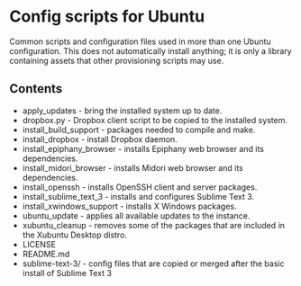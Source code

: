 # Config scripts for Ubuntu

Common scripts and configuration files used in more than one Ubuntu configuration. This does not automatically install anything; it is only a library containing assets that other provisioning scripts may use.

## Contents

* apply_updates - bring the installed system up to date.
* dropbox.py - Dropbox client script to be copied to the installed system.
* install_build_support - packages needed to compile and make.
* install_dropbox - install Dropbox daemon.
* install_epiphany_browser - installs Epiphany web browser and its dependencies.
* install_midori_browser - installs Midori web browser and its dependencies.
* install_openssh - installs OpenSSH client and server packages.
* install_sublime_text_3 - installs and configures Sublime Text 3.
* install_xwindows_support - installs X Windows packages.
* ubuntu_update - applies all available updates to the instance.
* xubuntu_cleanup - removes some of the packages that are included in the Xubuntu Desktop distro.
* LICENSE
* README.md
* sublime-text-3/ - config files that are copied or merged after the basic install of Sublime Text 3